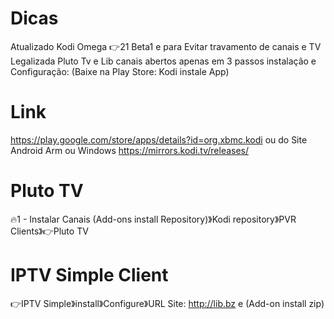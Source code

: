 # Dicas<br>
Atualizado Kodi Omega 👉21 Beta1 e para Evitar travamento de canais e TV Legalizada Pluto Tv e Lib canais abertos apenas em 3 passos instalação e Configuração: (Baixe na Play Store: Kodi instale App)  

# Link<br>
https://play.google.com/store/apps/details?id=org.xbmc.kodi ou do Site Android Arm ou Windows https://mirrors.kodi.tv/releases/

# Pluto TV<br>
🔥1 - Instalar Canais (Add-ons install Repository)》Kodi repository》PVR Clients》👉Pluto TV

# IPTV Simple Client<br>
👉IPTV Simple》install》Configure》URL Site: http://lib.bz e (Add-on install zip)

